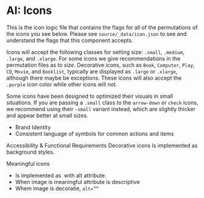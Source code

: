 # AI: Icons

This is the icon logic file that contains the flags for all of the permutations of the icons you see below. Please see `source/_data/icon.json` to see and understand the flags that this component accepts.

Icons will accept the following classes for setting size: `.small`, `.medium`, `.large`, and `.xlarge`. For some icons we give recommendations in the permutation files as to _size_. Decorative icons, such as `Book`, `Computer`, `Play`, `CD`, `Movie`, and `Booklist`, typically are displayed as `.large` or `.xlarge`, although there maybe be exceptions. These icons will also accept the `.purple` icon color while other icons will not.

Some icons have been designed to optimized their visuals in small situations. If you are passing a `.small` class to the `arrow-down` or `check` icons, we recommend using their `-small` variant instead, which are slightly thicker and appear better at small sizes.

- Brand Identity
- Consistent language of symbols for common actions and items

Accessibility & Functional Requirements
Decorative icons
Is implemented as background styles.

Meaningful icons
- Is implemented as <img> with alt attribute.
- When image is meaningful <alt> attribute is descriptive
- Whem image is decoratie, `alt=””`